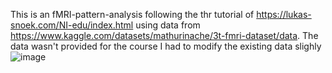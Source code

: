 This is an fMRI-pattern-analysis following the thr tutorial of https://lukas-snoek.com/NI-edu/index.html using data from https://www.kaggle.com/datasets/mathurinache/3t-fmri-dataset/data. The data wasn't provided for the course I had to modify the existing data slighly
![image](https://github.com/user-attachments/assets/3bbe3abd-71ff-447b-9974-cb49e59199d1)
